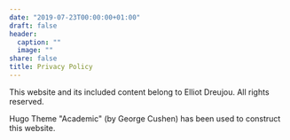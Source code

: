 ```yaml
---
date: "2019-07-23T00:00:00+01:00"
draft: false
header:
  caption: ""
  image: ""
share: false
title: Privacy Policy
---
```


This website and its included content belong to Elliot Dreujou. All rights reserved.

Hugo Theme "Academic" (by George Cushen) has been used to construct this website.
